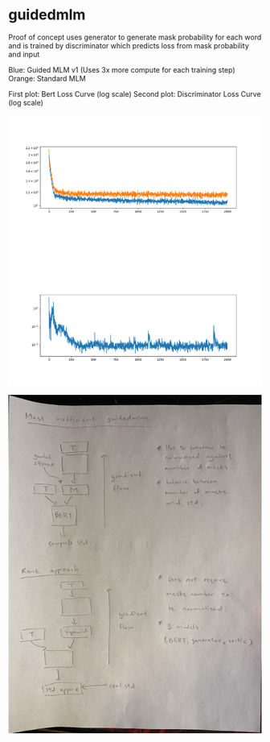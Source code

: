 # guidedmlm

Proof of concept uses generator to generate mask probability for each word and is trained by discriminator which predicts loss from mask probability and input

Blue: Guided MLM v1 (Uses 3x more compute for each training step)
Orange: Standard MLM

First plot: Bert Loss Curve (log scale)
Second plot: Discriminator Loss Curve (log scale)

![alt text](images/Figure_1.png)

![alt text](images/sketch.jpg)
